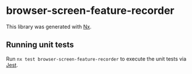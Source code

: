 # browser-screen-feature-recorder

This library was generated with [Nx](https://nx.dev).

## Running unit tests

Run `nx test browser-screen-feature-recorder` to execute the unit tests via [Jest](https://jestjs.io).
